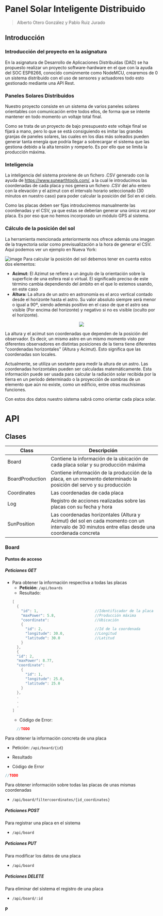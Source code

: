 # Panel Solar Inteligente Distribuido
> Alberto Otero González y Pablo Ruiz Jurado
## Introducción
### Introducción del proyecto en la asignatura
En la asignatura de Desarrollo de Aplicaciones Distribuidas (DAD) se ha propuesto realizar un proyecto software-hardware en el que con la ayuda del SOC ESP8266, conocido comúnmente como NodeMCU, crearemos de 0 un sistema distribuido con el uso de sensores y actuadores todo esto gestionado mediante una API Rest.
### Paneles Solares Distribuidos
Nuestro proyecto consiste en un sistema de varios paneles solares orientables con comunicación entre todos ellos, de forma que se intente mantener en todo momento un voltaje total final. 

Como se trata de un proyecto de bajo presupuesto este voltaje final se fijará a mano, pero lo que se está consiguiendo es imitar las grandes granjas de paneles solares, las cuales en los días más soleados pueden generar tanta energía que podría llegar a sobrecargar el sistema que las gestiona debido a la alta tensión y romperlo. Es por ello que se limita la producción máxima.

### Inteligencia
La inteligencia del sistema proviene de un fichero .CSV generado con la ayuda de https://www.sunearthtools.com/, a la cual le introducimos las coordenadas de cada placa y nos genera un fichero .CSV del año entero con la elevación y el azimut con el intervalo horario seleccionado (30 minutos en nuestro caso) para poder calcular la posición del Sol en el cielo.

Como las placas deben ser fijas introduciremos manualmente las coordenadas y el CSV, ya que estas se deberían generar una única vez por placa. Es por eso que no hemos incorporado un módulo GPS al sistema.

### Cálculo de la posición del sol
La herramienta mencionada anteriormente nos ofrece además una imagen de la trayectoria solar como previsualización a la hora de generar el CSV. Aquí podemos ver un ejemplo en Nueva York:

![image](https://user-images.githubusercontent.com/52832300/117276164-f970a500-ae5e-11eb-8f41-f45ef7afc751.png)
Para calcular la posición del sol debemos tener en cuenta estos dos elementos:
- **Acimut:** El Azimut se refiere a un ángulo de la orientación sobre la superficie de una esfera real o virtual. El significado preciso de este término cambia dependiendo del ámbito en el que lo estemos usando, en este caso 
- **Altura:** La altura de un astro en astronomía es el arco vertical contado desde el horizonte hasta el astro. Su valor absoluto siempre será menor o igual a 90º, siendo además positivo en el caso de que el astro sea visible (Por encima del horizonte) y negativo si no es visible (oculto por el horizonte).
<p align="center">
<img src = "https://upload.wikimedia.org/wikipedia/commons/thumb/0/0c/Altura.PNG/300px-Altura.PNG">
</p>
La altura y el acimut son coordenadas que dependen de la posición del observador. Es decir, un mismo astro en un mismo momento visto por diferentes observadores en distintas posiciones de la tierra tiene diferentes "coordenadas horizontales" (Altura y Acimut). Esto significa que las coordenadas son locales.

Actualmente, se utiliza un sextante para medir la altura de un astro. Las coordenadas horizontales pueden ser calculadas matemáticamente.
Esta información puede ser usada para calcular la radiación solar recibida por la tierra en un periodo determinado o la proyección de sombras de un elemento que aún no existe, como un edificio, entre otras muchísimas funciones.

Con estos dos datos nuestro sistema sabrá como orientar cada placa solar.

# API
## Clases
| **Class**| **Descripción**                                 |
|----------|--------|
| Board| Contiene la información de la ubicación de cada placa solar y su producción máxima|
| BoardProduction| Contiene información de la producción de la placa, en un momento determinado la posición del servo y su producción |
|Coordinates| Las coordenadas de cada placa|
|Log| Registro de acciones realizadas sobre las placas con su fecha y hora|
|SunPosition| Las coordenadas horizontales (Altura y Acimut) del sol en cada momento con un intervalo de 30 minutos entre ellas desde una coordenada concreta|

### Board
#### Puntos de acceso
##### Peticiones GET
- Para obtener la información respectiva a todas las placas
  - **Petición**: 
``/api/boards``
  -  Resultado:
    ```Java
	[
	  {
	    "id": 1,                          //Identificador de la placa
	    "maxPower": 5.8,                  //Producción máxima
	    "coordinate":                     //Ubicación
        {                   
          "id": 2,                        //Id de la coordenada
          "longitude": 30.0,              //Longitud
          "latitude": 30.0                //Latitud
        } 
	  },
	  { 
      "id": 2,
      "maxPower": 8.77,
      "coordinate":
        {
          "id": 1,
          "longitude": 25.0,
          "latitude": 25.0
        }
 	  },
      .
      .
      .
	]
    ```
  - Código de Error:
  ```Java
    //TODO
    ```

Para obtener la información concreta de una placa
- Petición: 
``/api/board/{id}``

- Resultado


- Código de Error
```Java
//TODO
```
Para obtener información sobre todas las placas de unas mismas coordenadas
- ``/api/board/filtercoordinates/{id_coordinates}``
##### Peticiones POST
Para registrar una placa en el sistema
- ``/api/board``
##### Peticiones PUT
Para modificar los datos de una placa
- ``/api/board``

##### Peticiones DELETE
Para eliminar del sistema el registro de una placa
- ``/api/board/:id``

#### P
